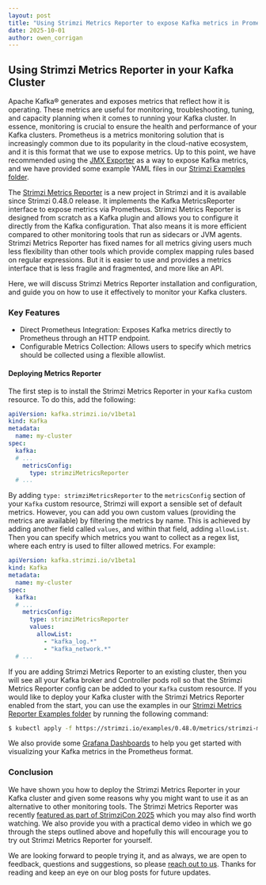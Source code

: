 ```yaml
---
layout: post
title: "Using Strimzi Metrics Reporter to expose Kafka metrics in Prometheus format"
date: 2025-10-01
author: owen_corrigan
---
```


## Using Strimzi Metrics Reporter in your Kafka Cluster

Apache Kafka® generates and exposes metrics that reflect how it is operating.
These metrics are useful for monitoring, troubleshooting, tuning, and capacity planning when it comes to running your Kafka cluster.
In essence, monitoring is crucial to ensure the health and performance of your Kafka clusters.
Prometheus is a metrics monitoring solution that is increasingly common due to its popularity in the cloud-native ecosystem, and it is this format that we use to expose metrics.
Up to this point, we have recommended using the [JMX Exporter](https://github.com/prometheus/jmx_exporter) as a way to expose Kafka metrics, and we have provided some example YAML files in our [Strimzi Examples folder](https://github.com/strimzi/strimzi-kafka-operator/tree/main/packaging/examples/metrics).

The [Strimzi Metrics Reporter](https://github.com/strimzi/metrics-reporter) is a new project in Strimzi and it is available since Strimzi 0.48.0 release.
It implements the Kafka MetricsReporter interface to expose metrics via Prometheus.
Strimzi Metrics Reporter is designed from scratch as a Kafka plugin and allows you to configure it directly from the Kafka configuration.
That also means it is more efficient compared to other monitoring tools that run as sidecars or JVM agents.
Strimzi Metrics Reporter has fixed names for all metrics giving users much less flexibility than other tools which provide complex mapping rules based on regular expressions.
But it is easier to use and provides a metrics interface that is less fragile and fragmented, and more like an API.

Here, we will discuss Strimzi Metrics Reporter installation and configuration, and guide you on how to use it effectively to monitor your Kafka clusters.

### Key Features
* Direct Prometheus Integration: Exposes Kafka metrics directly to Prometheus through an HTTP endpoint.
* Configurable Metrics Collection: Allows users to specify which metrics should be collected using a flexible allowlist.

#### Deploying Metrics Reporter
The first step is to install the Strimzi Metrics Reporter in your `Kafka` custom resource.
To do this, add the following:

```yaml
apiVersion: kafka.strimzi.io/v1beta1
kind: Kafka
metadata:
  name: my-cluster
spec:
  kafka:
  # ...
    metricsConfig:
      type: strimziMetricsReporter
  # ...  
```

By adding `type: strimziMetricsReporter` to the `metricsConfig` section of your `Kafka` custom resource, Strimzi will export a sensible set of default metrics.
However, you can add you own custom values (providing the metrics are available) by filtering the metrics by name. 
This is achieved by adding another field called `values`, and within that field, adding `allowList`.
Then you can specify which metrics you want to collect as a regex list, where each entry is used to filter allowed metrics. 
For example:

```yaml
apiVersion: kafka.strimzi.io/v1beta1
kind: Kafka
metadata:
  name: my-cluster
spec:
  kafka:
  # ...
    metricsConfig:
      type: strimziMetricsReporter
      values:
        allowList:
          - "kafka_log.*"
          - "kafka_network.*"
  # ...  
```

If you are adding Strimzi Metrics Reporter to an existing cluster, then you will see all your Kafka broker and Controller pods roll so that the Strimzi Metrics Reporter config can be added to your `Kafka` custom resource.
If you would like to deploy your Kafka cluster with the Strimzi Metrics Reporter enabled from the start, you can use the examples in our [Strimzi Metrics Reporter Examples folder](https://github.com/strimzi/strimzi-kafka-operator/tree/0.48.0/examples/metrics/strimzi-metrics-reporter) by running the following command:

```bash
$ kubectl apply -f https://strimzi.io/examples/0.48.0/metrics/strimzi-metrics-reporter/kafka-metrics.yaml -n myproject
```

We also provide some [Grafana Dashboards](https://github.com/strimzi/strimzi-kafka-operator/tree/0.48.0/examples/metrics/strimzi-metrics-reporter/grafana-dashboards) to help you get started with visualizing your Kafka metrics in the Prometheus format.

### Conclusion
We have shown you how to deploy the Strimzi Metrics Reporter in your Kafka cluster and given some reasons why you might want to use it as an alternative to other monitoring tools.
The Strimzi Metrics Reporter was recently [featured as part of StrimziCon 2025](https://www.youtube.com/watch?v=evKGEziQj54) which you may also find worth watching.
We also provide you with a practical demo video in which we go through the steps outlined above and hopefully this will encourage you to try out Strimzi Metrics Reporter for yourself.

We are looking forward to people trying it, and as always, we are open to feedback, questions and suggestions, so please [reach out to us](https://strimzi.io/community/).
Thanks for reading and keep an eye on our blog posts for future updates.



